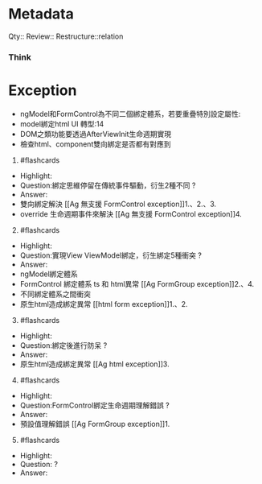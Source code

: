 # Metadata
Qty::
Review::
Restructure::relation

### Think

# Exception


- ngModel和FormControl為不同二個綁定體系，若要重疊特別設定屬性:
- model綁定html UI 轉型:14
- DOM之類功能要透過AfterViewInit生命週期實現
- 檢查html、component雙向綁定是否都有對應到

1. #flashcards 
- Highlight:
- Question:綁定思維停留在傳統事件驅動，衍生2種不同
?
- Answer:
- 雙向綁定解決
	[[Ag 無支援 FormControl exception]]1.、2.、3.
- override 生命週期事件來解決
	[[Ag 無支援 FormControl exception]]4.

2. #flashcards 
- Highlight:
- Question:實現View ViewModel綁定，衍生綁定5種衝突
?
- Answer:
- ngModel綁定體系
- FormControl 綁定體系 ts 和 html異常
	[[Ag FormGroup exception]]2.、4.
- 不同綁定體系之間衝突
- 原生html造成綁定異常
	[[html form exception]]1.、2.

3. #flashcards 
- Highlight:
- Question:綁定後進行防呆
?
- Answer:
- 原生html造成綁定異常
	[[Ag html exception]]3.

4. #flashcards 
- Highlight:
- Question:FormControl綁定生命週期理解錯誤
?
- Answer:
- 預設值理解錯誤
	[[Ag FormGroup exception]]1.

5. #flashcards 
- Highlight:
- Question:
?
- Answer: